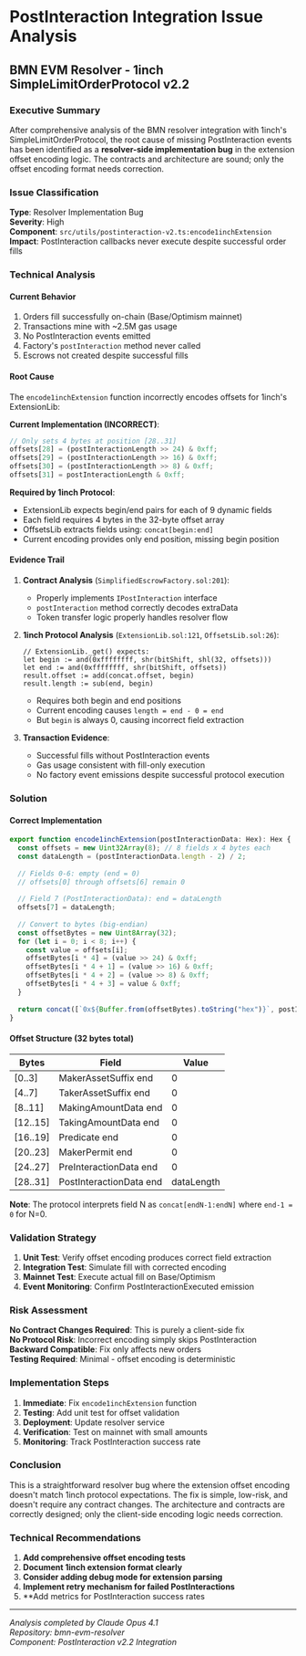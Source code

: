 # PostInteraction Integration Issue Analysis
## BMN EVM Resolver - 1inch SimpleLimitOrderProtocol v2.2

### Executive Summary
After comprehensive analysis of the BMN resolver integration with 1inch's SimpleLimitOrderProtocol, the root cause of missing PostInteraction events has been identified as a **resolver-side implementation bug** in the extension offset encoding logic. The contracts and architecture are sound; only the offset encoding format needs correction.

### Issue Classification
**Type**: Resolver Implementation Bug  
**Severity**: High  
**Component**: `src/utils/postinteraction-v2.ts:encode1inchExtension`  
**Impact**: PostInteraction callbacks never execute despite successful order fills

### Technical Analysis

#### Current Behavior
1. Orders fill successfully on-chain (Base/Optimism mainnet)
2. Transactions mine with ~2.5M gas usage
3. No PostInteraction events emitted
4. Factory's `postInteraction` method never called
5. Escrows not created despite successful fills

#### Root Cause
The `encode1inchExtension` function incorrectly encodes offsets for 1inch's ExtensionLib:

**Current Implementation (INCORRECT)**:
```typescript
// Only sets 4 bytes at position [28..31]
offsets[28] = (postInteractionLength >> 24) & 0xff;
offsets[29] = (postInteractionLength >> 16) & 0xff;
offsets[30] = (postInteractionLength >> 8) & 0xff;
offsets[31] = postInteractionLength & 0xff;
```

**Required by 1inch Protocol**:
- ExtensionLib expects begin/end pairs for each of 9 dynamic fields
- Each field requires 4 bytes in the 32-byte offset array
- OffsetsLib extracts fields using: `concat[begin:end]`
- Current encoding provides only end position, missing begin position

#### Evidence Trail

1. **Contract Analysis** (`SimplifiedEscrowFactory.sol:201`):
   - Properly implements `IPostInteraction` interface
   - `postInteraction` method correctly decodes extraData
   - Token transfer logic properly handles resolver flow

2. **1inch Protocol Analysis** (`ExtensionLib.sol:121`, `OffsetsLib.sol:26`):
   ```solidity
   // ExtensionLib._get() expects:
   let begin := and(0xffffffff, shr(bitShift, shl(32, offsets)))
   let end := and(0xffffffff, shr(bitShift, offsets))
   result.offset := add(concat.offset, begin)
   result.length := sub(end, begin)
   ```
   - Requires both begin and end positions
   - Current encoding causes `length = end - 0 = end`
   - But `begin` is always 0, causing incorrect field extraction

3. **Transaction Evidence**:
   - Successful fills without PostInteraction events
   - Gas usage consistent with fill-only execution
   - No factory event emissions despite successful protocol execution

### Solution

#### Correct Implementation
```typescript
export function encode1inchExtension(postInteractionData: Hex): Hex {
  const offsets = new Uint32Array(8); // 8 fields x 4 bytes each
  const dataLength = (postInteractionData.length - 2) / 2;
  
  // Fields 0-6: empty (end = 0)
  // offsets[0] through offsets[6] remain 0
  
  // Field 7 (PostInteractionData): end = dataLength
  offsets[7] = dataLength;
  
  // Convert to bytes (big-endian)
  const offsetBytes = new Uint8Array(32);
  for (let i = 0; i < 8; i++) {
    const value = offsets[i];
    offsetBytes[i * 4] = (value >> 24) & 0xff;
    offsetBytes[i * 4 + 1] = (value >> 16) & 0xff;
    offsetBytes[i * 4 + 2] = (value >> 8) & 0xff;
    offsetBytes[i * 4 + 3] = value & 0xff;
  }
  
  return concat([`0x${Buffer.from(offsetBytes).toString("hex")}`, postInteractionData]);
}
```

#### Offset Structure (32 bytes total)
| Bytes | Field | Value |
|-------|-------|-------|
| [0..3] | MakerAssetSuffix end | 0 |
| [4..7] | TakerAssetSuffix end | 0 |
| [8..11] | MakingAmountData end | 0 |
| [12..15] | TakingAmountData end | 0 |
| [16..19] | Predicate end | 0 |
| [20..23] | MakerPermit end | 0 |
| [24..27] | PreInteractionData end | 0 |
| [28..31] | PostInteractionData end | dataLength |

**Note**: The protocol interprets field N as `concat[endN-1:endN]` where `end-1 = 0` for N=0.

### Validation Strategy

1. **Unit Test**: Verify offset encoding produces correct field extraction
2. **Integration Test**: Simulate fill with corrected encoding
3. **Mainnet Test**: Execute actual fill on Base/Optimism
4. **Event Monitoring**: Confirm PostInteractionExecuted emission

### Risk Assessment

**No Contract Changes Required**: This is purely a client-side fix  
**No Protocol Risk**: Incorrect encoding simply skips PostInteraction  
**Backward Compatible**: Fix only affects new orders  
**Testing Required**: Minimal - offset encoding is deterministic

### Implementation Steps

1. **Immediate**: Fix `encode1inchExtension` function
2. **Testing**: Add unit test for offset validation
3. **Deployment**: Update resolver service
4. **Verification**: Test on mainnet with small amounts
5. **Monitoring**: Track PostInteraction success rate

### Conclusion

This is a straightforward resolver bug where the extension offset encoding doesn't match 1inch protocol expectations. The fix is simple, low-risk, and doesn't require any contract changes. The architecture and contracts are correctly designed; only the client-side encoding logic needs correction.

### Technical Recommendations

1. **Add comprehensive offset encoding tests**
2. **Document 1inch extension format clearly**
3. **Consider adding debug mode for extension parsing**
4. **Implement retry mechanism for failed PostInteractions**
5. **Add metrics for PostInteraction success rates

---
*Analysis completed by Claude Opus 4.1*  
*Repository: bmn-evm-resolver*  
*Component: PostInteraction v2.2 Integration*